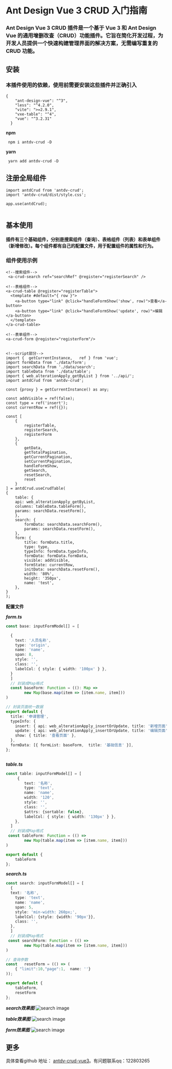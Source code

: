 # Ant Design Vue 3 CRUD 入门指南
 
### Ant Design Vue 3 CRUD 插件是一个基于 Vue 3 和 Ant Design Vue 的通用增删改查（CRUD）功能插件。它旨在简化开发过程，为开发人员提供一个快速构建管理界面的解决方案，无需编写重复的 CRUD 功能。

## 安装
### 本插件使用的依赖，使用前需要安装这些插件并正确引入
```json{4}
{
    "ant-design-vue": "^3",  
    "less": "^4.2.0",
    "vite": ">=2.9.1",
    "vxe-table": "^4",
    "vue": "^3.2.31"
  }
  ```
**npm**
 
```bash{4}
 npm i antdv-crud -D
``` 
**yarn**
 
```bash{4}
 yarn add antdv-crud -D
``` 

 ## 注册全局组件
```js{4}
import antdCrud from 'antdv-crud';
import 'antdv-crud/dist/style.css';

app.use(antdCrud);


``` 

 

## 基本使用
####  插件有三个基础组件，分别是搜索组件（查询）、表格组件（列表）和表单组件（新增修改）。每个组件都有自己的配置文件，用于配置组件的属性和行为。
### 组件使用示例

```vue
<!--搜索组件-->
 <a-crud-search ref="searchRef" @register="registerSearch" />

<!--表格组件-->
<a-crud-table @register="registerTable">
  <template #default="{ row }">
    <a-button type="link" @click="handleFormShow('show', row)">查看</a-button>
    <a-button type="link" @click="handleFormShow('update', row)">编辑</a-button>
  </template>
</a-crud-table>

<!--表单组件-->
<a-crud-form @register="registerForm"/>


<!--script部分-->
import {  getCurrentInstance,   ref } from 'vue';
import formData from './data/form';
import searchData from './data/search';
import tableData from './data/table';
import { web_alterationApply_getByList } from '../api/';
import antdCrud from 'antdv-crud';

const {proxy } = getCurrentInstance() as any;

const addVisible = ref(false);
const type = ref('insert');
const currentRow = ref({});

const [
    {
        registerTable,
        registerSearch,
        registerForm
    },
    {
        getData,
        getTotalPagination,
        getCurrentPagination,
        setCurrentPagination,
        handleFormShow,
        getSearch,
        resetSearch,
        reset
    }
] = antdCrud.useCrudTable(
{
    table: {
    api: web_alterationApply_getByList,
    columns: tableData.tableForm(),
    params: searchData.resetForm(),
    },
    search: {
        formData: searchData.searchForm(),
        params: searchData.resetForm(),
    },
    form: {
        title: formData.title,
        type: type,
        typeInfo: formData.typeInfo,
        formData: formData.formData,
        visible: addVisible,
        formState: currentRow,
        initData: searchData.resetForm(),
        width: '80%',
        height: '350px',
        name: 'test',
    },
}
);

```

**配置文件**

***form.ts***
```form.ts
const base: inputFormModel[] = [

  {
    text: '人员名称',
    type: 'origin',
    name: 'name',
    span: 8,
    style: '',
    class: '',
    labelCol: { style: { width: '100px' } },
  }
  ]
  // 封装成Map格式
  const baseForm: Function = ((): Map =>
        new Map(base.map(item => [item.name, item]))
)

// 封装页面统一数据
export default {
  title: '申请管理',
  typeInfo: {
    insert: { api: web_alterationApply_insertOrUpdate, title: '新增页面' },
    update: { api: web_alterationApply_insertOrUpdate, title: '编辑页面' },
    show: { title: '查看页面' },
  },
  formData: [{ formList: baseForm,  title: '基础信息' }],
};



```

***table.ts***
```table.ts
const table: inputFormModel[] = [
     {
        text: '名称',
        type: 'text',
        name: 'name',
        width: '120',
        style: '',
        class: '',
        $attrs: {sortable: false},
        labelCol: { style: { width: '130px' } },
    },
  ]
  // 封装成Map格式
 const tableForm: Function = (() =>
        new Map(table.map(item => [item.name, item]))
)

export default {
    tableForm
};


```

***search.ts***
```search.ts
const search: inputFormModel[] = [
  {
  text: '名称',
    type: 'text',
    name: 'name',
    span: 5,
    style: 'min-width: 260px;',
    labelCol: {style: {width: '90px'}},
    class: '',
  },
  ]
  // 封装成Map格式
 const searchForm: Function = (() =>
        new Map(table.map(item => [item.name, item]))
)

// 查询参数
const   resetForm = (() => (
    { "limit":10,"page":1,  name: ''}
));

export default {
    tableForm,
    resetForm
};


```


***search效果图***
![search image](../public/img/search.png)

***table效果图***
![search image](../public/img/table.png)

***form效果图***
![search image](../public/img/form.png)

 



## 更多

具体查看github 地址： [antdv-crud-vue3](https://github.com/chendimao/antdv-crud)。有问题联系qq：122803265
